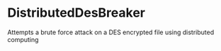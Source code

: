 DistributedDesBreaker
=====================

Attempts a brute force attack on a DES encrypted file using distributed computing
